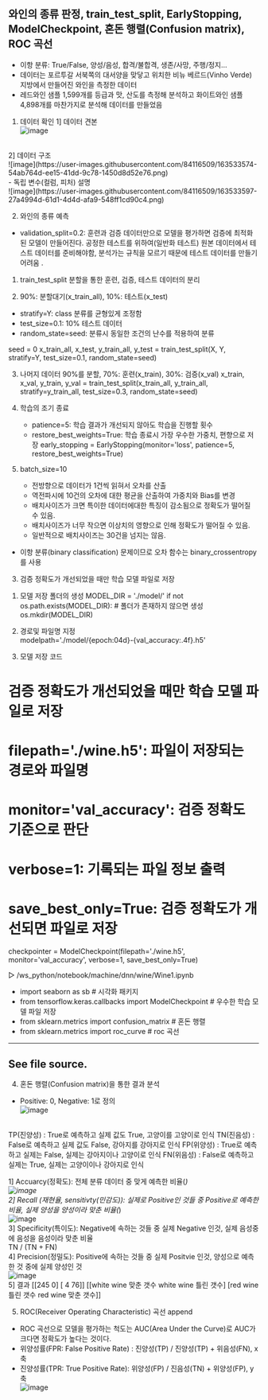 ## 와인의 종류 판정, train_test_split, EarlyStopping, ModelCheckpoint, 혼돈 행렬(Confusion matrix), ROC 곡선
- 이항 분류: True/False, 양성/음성, 합격/불합격, 생존/사망, 주행/정지...
- 데이터는 포르투갈 서북쪽의 대서양을 맞닿고 위치한 비뉴 베르드(Vinho Verde) 지방에서 만들어진
  와인을 측정한 데이터
- 레드와인 샘플 1,599개를 등급과 맛, 산도를 측정해 분석하고 화이트와인 샘플 4,898개를 마찬가지로 분석해
  데이터를 만들었음
  
1. 데이터 확인
1] 데이터 견본<br>![image](https://user-images.githubusercontent.com/84116509/163533550-177b387a-80d8-4107-8c80-8074474c4fa9.png)
<br>
2] 데이터 구조 <br>![image](https://user-images.githubusercontent.com/84116509/163533574-54ab764d-ee15-41dd-9c78-1450d8d52e76.png)
<br>
- 독립 변수(컬럼, 피처) 설명 <Br>![image](https://user-images.githubusercontent.com/84116509/163533597-27a4994d-61d1-4d4d-afa9-548ff1cd90c4.png)
<Br>
  
  
2. 와인의 종류 예측
- validation_split=0.2: 훈련과 검증 데이터만으로 모델을 평가하면 검증에 최적화된 모델이 만들어진다.
  공정한 테스트를 위하여(일반화 테스트) 원본 데이터에서 테스트 데이터를 준비해야함,
  분석가는 규칙을 모르기 때문에 테스트 데이터를 만들기 어려움 .

1) train_test_split 분할을 통한 훈련, 검증, 테스트 데이터의 분리

2) 90%: 분할대기(x_train_all), 10%: 테스트(x_test)
- stratify=Y: class 분류를 균형있게 조정함
- test_size=0.1: 10% 테스트 데이터
- random_state=seed: 분류시 동일한 조건의 난수를 적용하여 분류
 
seed = 0
x_train_all, x_test, y_train_all, y_test = train_test_split(X, Y,
                                                  stratify=Y,
                                                  test_size=0.1,
                                                  random_state=seed)

3) 나머지 데이터 90%를 분할, 70%: 훈련(x_train), 30%: 검증(x_val)
x_train, x_val, y_train, y_val = train_test_split(x_train_all, y_train_all,
                                                  stratify=y_train_all,
                                                  test_size=0.3,
                                                  random_state=seed)

4) 학습의 조기 종료
   - patience=5: 학습 결과가 개선되지 않아도 학습을 진행할 횟수
   - restore_best_weights=True: 학습 종료시 가장 우수한 가중치, 편향으로 저장
   early_stopping = EarlyStopping(monitor='loss', patience=5, restore_best_weights=True)
    
5) batch_size=10
   - 전방향으로 데이터가 1건씩 읽혀서 오차를 산출
   - 역전파시에 10건의 오차에 대한 평균을 산출하여 가중치와 Bias를 변경
   - 배치사이즈가 크면 특이한 데이터에대한 특징이 감소됨으로 정확도가 떨어질 수 있음.
   - 배치사이즈가 너무 작으면 이상치의 영향으로 인해 정확도가 떨어질 수 있음.
   - 일반적으로 배치사이즈는 30건을 넘지는 않음.

- 이항 분류(binary classification) 문제이므로 오차 함수는 binary_crossentropy를 사용
 
 
3. 검증 정확도가 개선되었을 때만 학습 모델 파일로 저장
1) 모델 저장 폴더의 생성
MODEL_DIR = './model/'
if not os.path.exists(MODEL_DIR): # 폴더가 존재하지 않으면 생성
    os.mkdir(MODEL_DIR)

2) 경로및 파일명 지정    
modelpath='./model/{epoch:04d}-{val_accuracy:.4f}.h5'    

3) 모델 저장 코드
# 검증 정확도가 개선되었을 때만 학습 모델 파일로 저장
# filepath='./wine.h5': 파일이 저장되는 경로와 파일명
# monitor='val_accuracy': 검증 정확도 기준으로 판단
# verbose=1: 기록되는 파일 정보 출력
# save_best_only=True: 검증 정확도가 개선되면 파일로 저장
checkpointer = ModelCheckpoint(filepath='./wine.h5', monitor='val_accuracy',
                               verbose=1, save_best_only=True)
   
▷ /ws_python/notebook/machine/dnn/wine/Wine1.ipynb
- import seaborn as sb # 시각화 패키지
- from tensorflow.keras.callbacks import ModelCheckpoint # 우수한 학습 모델 파일 저장
- from sklearn.metrics import confusion_matrix # 혼돈 행렬
- from sklearn.metrics import roc_curve          # roc 곡선
-------------------------------------------------------------------------------------
See file source.
-------------------------------------------------------------------------------------
  
4. 혼돈 행렬(Confusion matrix)을 통한 결과 분석
- Positive: 0, Negative: 1로 정의<Br>![image](https://user-images.githubusercontent.com/84116509/163533649-3e41af1e-c441-4e16-9c6c-5ef80514cf32.png)
<br>
  TP(진양성) : True로 예측하고 실제 값도 True, 고양이를 고양이로 인식
TN(진음성) : False로 예측하고 실제 값도 False, 강아지를 강아지로 인식
FP(위양성) : True로 예측하고 실제는 False, 실제는 강아지이나 고양이로 인식
FN(위음성) : False로 예측하고 실제는 True, 실제는 고양이이나 강아지로 인식

1] Accuarcy(정확도): 전체 분류 데이터 중 맞게 예측한 비율(*) <br>![image](https://user-images.githubusercontent.com/84116509/163533752-7ec4298b-caf3-41ec-8eb0-1746b60bcdac.png)
<br>
2] Recall (재현율, sensitivty(민감도)): 실제로 Positive인 것들 중 Positive로 예측한 비율, 실제 양성을 양성이라 맞춘 비율(*)<br>![image](https://user-images.githubusercontent.com/84116509/163533857-4020c0fe-cf9f-4f42-85d0-4632e5a8f3ab.png)
<br>
3] Specificity(특이도): Negative에 속하는 것들 중 실제 Negative 인것, 실제 음성중에 음성을 음성이라 맞춘 비율<br>
   TN / (TN + FN)<Br>
4] Precision(정밀도): Positive에 속하는 것들 중 실제 Positvie 인것, 양성으로 예측한 것 중에 실제 양성인 것<br>![image](https://user-images.githubusercontent.com/84116509/163534029-24d3ae88-ad57-45b2-82ec-9ca4468783b6.png)
<br>
5] 결과
[[245 0]
 [ 4 76]]
[[white wine 맞춘 갯수   white wine 틀린 갯수]
 [red wine 틀린 갯수     red wine 맞춘 갯수]]
  
5. ROC(Receiver Operating Characteristic) 곡선 append
- ROC 곡선으로 모델을 평가하는 척도는 AUC(Area Under the Curve)로 AUC가 크다면 정확도가
  높다는 것이다.
- 위양성률(FPR: False Positive Rate) : 진양성(TP) / 진양성(TP) + 위음성(FN), x 축
- 진양성률(TPR: True Positive Rate): 위양성(FP) / 진음성(TN) + 위양성(FP),  y 축<br>![image](https://user-images.githubusercontent.com/84116509/163534149-91367c3d-12c4-48c6-bf08-bcc2a6e4914d.png)
<br>
